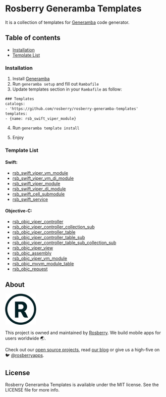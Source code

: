 
# Rosberry Generamba Templates
It is a collection of templates for [Generamba](https://github.com/rambler-digital-solutions/Generamba) code generator.

## Table of contents

- [Installation](#installation)
- [Template List](#template-list)

### Installation
1. Install [Generamba](https://github.com/rambler-digital-solutions/Generamba#installation)
2. Run `generamba setup` and fill out `Rambafile`
3. Update templates section in your `Rambafile` as follow:

```
### Templates
catalogs:
- 'https://github.com/rosberry/rosberry-generamba-templates'
templates:
- {name: rsb_swift_viper_module}
```

4. Run `generamba template install`

5. Enjoy

### Template List

#### Swift:
- [rsb_swift_viper_vm_module](https://github.com/rosberry/Rosberry-Generamba-Templates/blob/master/rsb_swift_viper_vm_module/rsb_swift_viper_vm_module.rambaspec)
- [rsb_swift_viper_vm_di_module](https://github.com/rosberry/Rosberry-Generamba-Templates/blob/master/rsb_swift_viper_vm_di_module/rsb_swift_viper_vm_di_module.rambaspec)
- [rsb_swift_viper_module](https://github.com/rosberry/Rosberry-Generamba-Templates/blob/master/rsb_swift_viper_module/rsb_swift_viper_module.rambaspec)
- [rsb_swift_viper_di_module](https://github.com/rosberry/Rosberry-Generamba-Templates/blob/master/rsb_swift_viper_di_module/rsb_swift_viper_di_module.rambaspec)
- [rsb_swift_cell_submodule](https://github.com/rosberry/Rosberry-Generamba-Templates/blob/master/rsb_swift_cell_submodule/rsb_swift_cell_submodule.rambaspec)
- [rsb_swift_service](https://github.com/rosberry/Rosberry-Generamba-Templates/blob/master/rsb_swift_service/rsb_swift_service.rambaspec)

#### Objective-C:
- [rsb_objc_viper_controller](https://github.com/rosberry/Rosberry-Generamba-Templates/blob/master/rsb_objc_viper_controller/rsb_objc_viper_controller.rambaspec)
- [rsb_objc_viper_controller_collection_sub](https://github.com/rosberry/Rosberry-Generamba-Templates/blob/master/rsb_objc_viper_controller_collection_sub/rsb_objc_viper_controller_collection_sub.rambaspec)
- [rsb_objc_viper_controller_table](https://github.com/rosberry/Rosberry-Generamba-Templates/blob/master/rsb_objc_viper_controller_table/rsb_objc_viper_controller_table.rambaspec)
- [rsb_objc_viper_controller_table_sub](https://github.com/rosberry/Rosberry-Generamba-Templates/blob/master/rsb_objc_viper_controller_table_sub/rsb_objc_viper_controller_table_sub.rambaspec)
- [rsb_objc_viper_controller_table_sub_collection_sub](https://github.com/rosberry/Rosberry-Generamba-Templates/blob/master/rsb_objc_viper_controller_table_sub_collection_sub/rsb_objc_viper_controller_table_sub_collection_sub.rambaspec)
- [rsb_objc_viper_view](https://github.com/rosberry/Rosberry-Generamba-Templates/blob/master/rsb_objc_viper_view/rsb_objc_viper_view.rambaspec)
- [rsb_objc_assembly](https://github.com/rosberry/Rosberry-Generamba-Templates/blob/master/rsb_objc_assembly/rsb_objc_assembly.rambaspec)
- [rsb_objc_viper_vm_module](https://github.com/rosberry/Rosberry-Generamba-Templates/blob/master/rsb_objc_viper_vm_module/rsb_objc_viper_vm_module.rambaspec)
- [rsb_objc_mvvm_module_table](https://github.com/rosberry/Rosberry-Generamba-Templates/blob/master/rsb_objc_mvvm_module_table/rsb_objc_mvvm_module_table.rambaspec)
- [rsb_objc_request](https://github.com/rosberry/Rosberry-Generamba-Templates/blob/master/rsb_objc_request/rsb_objc_request.rambaspec)

## About

<img src="https://github.com/rosberry/Foundation/blob/master/Assets/logo.png?raw=true" width="100" />

This project is owned and maintained by [Rosberry](https://rosberry.com). We build mobile apps for users worldwide 🌏.

Check out our [open source projects](https://github.com/rosberry), read [our blog](https://medium.com/@Rosberry) or give us a high-five on 🐦 [@rosberryapps](http://twitter.com/RosberryApps).

## License

Rosberry Generamba Templates is available under the MIT license. See the LICENSE file for more info.
